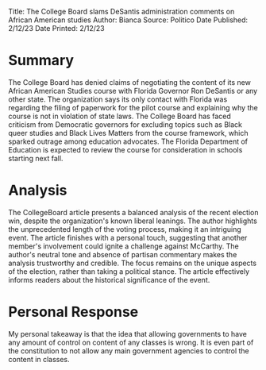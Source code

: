 Title: The College Board slams DeSantis administration comments on African American studies
Author: Bianca 
Source: Politico
Date Published: 2/12/23
Date Printed: 2/12/23

# Summary

The College Board has denied claims of negotiating the content of its new African American Studies course with Florida Governor Ron DeSantis or any other state. The organization says its only contact with Florida was regarding the filing of paperwork for the pilot course and explaining why the course is not in violation of state laws. The College Board has faced criticism from Democratic governors for excluding topics such as Black queer studies and Black Lives Matters from the course framework, which sparked outrage among education advocates. The Florida Department of Education is expected to review the course for consideration in schools starting next fall.
# Analysis

The CollegeBoard article presents a balanced analysis of the recent election win, despite the organization's known liberal leanings. The author highlights the unprecedented length of the voting process, making it an intriguing event. The article finishes with a personal touch, suggesting that another member's involvement could ignite a challenge against McCarthy. The author's neutral tone and absence of partisan commentary makes the analysis trustworthy and credible. The focus remains on the unique aspects of the election, rather than taking a political stance. The article effectively informs readers about the historical significance of the event.

# Personal Response
My personal takeaway is that the idea that
allowing governments to have any amount of control
on content of any classes is wrong. It is even part
of the constitution to not allow any main government
agencies to control the content in classes. 
